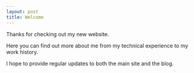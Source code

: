 ```yaml
---
layout: post
title: Welcome
---
```


Thanks for checking out my new website. 

Here you can find out more about me from my technical experience to my work history. 

I hope to provide regular updates to both the main site and the blog. 